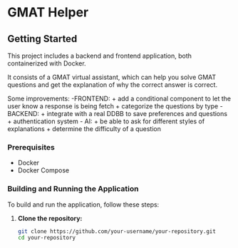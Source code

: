 # GMAT Helper

## Getting Started

This project includes a backend and frontend application, both containerized with Docker.

It consists of a GMAT virtual assistant, which can help you solve GMAT questions and get the explanation of why the correct answer is correct.

Some improvements:
    -FRONTEND:
        + add a conditional component to let the user know a response is being fetch
        + categorize the questions by type
    - BACKEND:
        + integrate with a real DDBB to save preferences and questions
        + authentication system
    - AI:
        + be able to ask for different styles of explanations
        + determine the difficulty of a question

### Prerequisites

- Docker
- Docker Compose

### Building and Running the Application

To build and run the application, follow these steps:

1. **Clone the repository:**

   ```bash
   git clone https://github.com/your-username/your-repository.git
   cd your-repository
